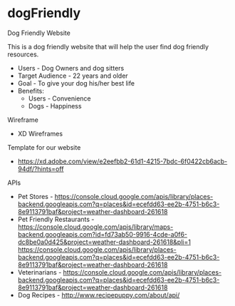 # dogFriendly
Dog Friendly Website 

This is a dog friendly website that will help the user find dog friendly resources.

* Users - Dog Owners and dog sitters
* Target Audience - 22 years and older
* Goal - To give your dog his/her best life
* Benefits:
    * Users - Convenience
    * Dogs - Happiness

Wireframe 

* XD Wireframes

Template for our website

* https://xd.adobe.com/view/e2eefbb2-61d1-4215-7bdc-6f0422cb6acb-94df/?hints=off

APIs

* Pet Stores - https://console.cloud.google.com/apis/library/places-backend.googleapis.com?q=places&id=ecefdd63-ee2b-4751-b6c3-8e9113791baf&project=weather-dashboard-261618
* Pet Friendly Restaurants - https://console.cloud.google.com/apis/library/maps-backend.googleapis.com?id=fd73ab50-9916-4cde-a0f6-dc8be0a0d425&project=weather-dashboard-261618&pli=1
https://console.cloud.google.com/apis/library/places-backend.googleapis.com?q=places&id=ecefdd63-ee2b-4751-b6c3-8e9113791baf&project=weather-dashboard-261618
* Veterinarians - https://console.cloud.google.com/apis/library/places-backend.googleapis.com?q=places&id=ecefdd63-ee2b-4751-b6c3-8e9113791baf&project=weather-dashboard-261618
* Dog Recipes - http://www.recipepuppy.com/about/api/





